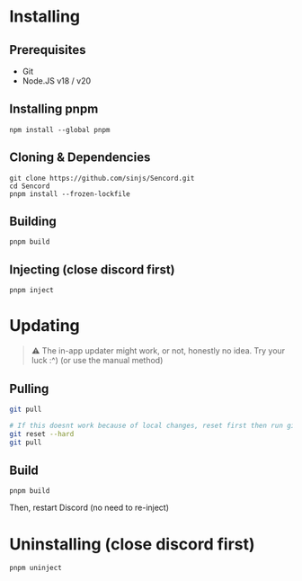 # Installing

## Prerequisites

-   Git
-   Node.JS v18 / v20

## Installing pnpm

```
npm install --global pnpm
```

## Cloning & Dependencies

```
git clone https://github.com/sinjs/Sencord.git
cd Sencord
pnpm install --frozen-lockfile
```

## Building

```
pnpm build
```

## Injecting (close discord first)

```
pnpm inject
```

# Updating

> :warning: The in-app updater might work, or not, honestly no idea. Try your luck :^) (or use the manual method)

## Pulling

```sh
git pull

# If this doesnt work because of local changes, reset first then run git pull again
git reset --hard
git pull
```

## Build

```
pnpm build
```

Then, restart Discord (no need to re-inject)

# Uninstalling (close discord first)

```
pnpm uninject
```
